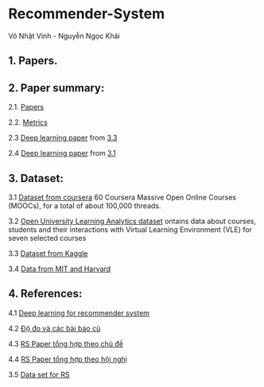 # Recommender-System

Võ Nhật Vinh - Nguyễn Ngọc Khải

## 1. Papers.

## 2. Paper summary:

2.1. [Papers](https://docs.google.com/document/d/11OkUl8dqoeRH0W0XtP1mHLalb5t_tjtlxheONG_bwhw/edit)

2.2. [Metrics](https://docs.google.com/document/d/1waHZ0t8w-0Hmx3c8INTHxDEV8GItm2LZwX0mtndoh1g/edit)

2.3 [Deep learning paper](https://docs.google.com/document/d/1kRezGX6MXra-QSC7TMkSopTeIYnccZi8CjjxBmUP01k/edit) from [3.3](https://github.com/AISquaredLab/RSPapers/tree/master/04-Deep%20Learning%20based%20RS)

2.4 [Deep learning paper](https://studenthcmusedu-my.sharepoint.com/:w:/g/personal/1612909_student_hcmus_edu_vn/EWcMrzcF_EBGjc7tJ_DdqEsBaN4IEj7K5ikHzhkZnH5oRQ?e=Lo9p2W) from [3.1](https://github.com/robi56/Deep-Learning-for-Recommendation-Systems)

## 3. Dataset:
3.1 [Dataset from coursera](https://github.com/elleros/courseraforums) 60 Coursera Massive Open Online Courses (MOOCs), for a total of about 100,000 threads.

3.2 [Open University Learning Analytics dataset](https://analyse.kmi.open.ac.uk/open_dataset) ontains data about courses, students and their interactions with Virtual Learning Environment (VLE) for seven selected courses 

3.3 [Dataset from Kaggle](https://www.kaggle.com/chellaindu/mooc-dataset)

3.4 [Data from MIT and Harvard](https://www.kaggle.com/kanikanarang94/mooc-dataset)

## 4. References:
4.1 [Deep learning for recommender system](https://github.com/robi56/Deep-Learning-for-Recommendation-Systems)

4.2 [Độ đo và các bài báo cũ](https://github.com/Lab41/hermes/wiki/References)

4.3 [RS Paper tổng hợp theo chủ đề](https://github.com/AISquaredLab/RSPapers)

4.4 [RS Paper tổng hợp theo hội nghị](https://github.com/daicoolb/RecommenderSystem-Paper)

3.5 [Data set for RS](http://www.shichuan.org/HIN_dataset.html)
